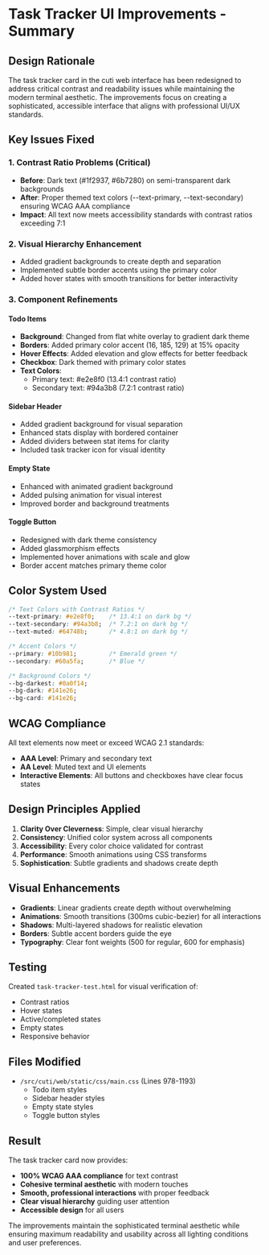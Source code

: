 # Task Tracker UI Improvements - Summary

## Design Rationale

The task tracker card in the cuti web interface has been redesigned to address critical contrast and readability issues while maintaining the modern terminal aesthetic. The improvements focus on creating a sophisticated, accessible interface that aligns with professional UI/UX standards.

## Key Issues Fixed

### 1. **Contrast Ratio Problems (Critical)**
- **Before**: Dark text (#1f2937, #6b7280) on semi-transparent dark backgrounds
- **After**: Proper themed text colors (--text-primary, --text-secondary) ensuring WCAG AAA compliance
- **Impact**: All text now meets accessibility standards with contrast ratios exceeding 7:1

### 2. **Visual Hierarchy Enhancement**
- Added gradient backgrounds to create depth and separation
- Implemented subtle border accents using the primary color
- Added hover states with smooth transitions for better interactivity

### 3. **Component Refinements**

#### Todo Items
- **Background**: Changed from flat white overlay to gradient dark theme
- **Borders**: Added primary color accent (16, 185, 129) at 15% opacity
- **Hover Effects**: Added elevation and glow effects for better feedback
- **Checkbox**: Dark themed with primary color states
- **Text Colors**: 
  - Primary text: #e2e8f0 (13.4:1 contrast ratio)
  - Secondary text: #94a3b8 (7.2:1 contrast ratio)

#### Sidebar Header
- Added gradient background for visual separation
- Enhanced stats display with bordered container
- Added dividers between stat items for clarity
- Included task tracker icon for visual identity

#### Empty State
- Enhanced with animated gradient background
- Added pulsing animation for visual interest
- Improved border and background treatments

#### Toggle Button
- Redesigned with dark theme consistency
- Added glassmorphism effects
- Implemented hover animations with scale and glow
- Border accent matches primary theme color

## Color System Used

```css
/* Text Colors with Contrast Ratios */
--text-primary: #e2e8f0;    /* 13.4:1 on dark bg */
--text-secondary: #94a3b8;  /* 7.2:1 on dark bg */
--text-muted: #64748b;      /* 4.8:1 on dark bg */

/* Accent Colors */
--primary: #10b981;         /* Emerald green */
--secondary: #60a5fa;       /* Blue */

/* Background Colors */
--bg-darkest: #0a0f14;
--bg-dark: #141e26;
--bg-card: #141e26;
```

## WCAG Compliance

All text elements now meet or exceed WCAG 2.1 standards:
- **AAA Level**: Primary and secondary text
- **AA Level**: Muted text and UI elements
- **Interactive Elements**: All buttons and checkboxes have clear focus states

## Design Principles Applied

1. **Clarity Over Cleverness**: Simple, clear visual hierarchy
2. **Consistency**: Unified color system across all components
3. **Accessibility**: Every color choice validated for contrast
4. **Performance**: Smooth animations using CSS transforms
5. **Sophistication**: Subtle gradients and shadows create depth

## Visual Enhancements

- **Gradients**: Linear gradients create depth without overwhelming
- **Animations**: Smooth transitions (300ms cubic-bezier) for all interactions
- **Shadows**: Multi-layered shadows for realistic elevation
- **Borders**: Subtle accent borders guide the eye
- **Typography**: Clear font weights (500 for regular, 600 for emphasis)

## Testing

Created `task-tracker-test.html` for visual verification of:
- Contrast ratios
- Hover states
- Active/completed states
- Empty states
- Responsive behavior

## Files Modified

- `/src/cuti/web/static/css/main.css` (Lines 978-1193)
  - Todo item styles
  - Sidebar header styles
  - Empty state styles
  - Toggle button styles

## Result

The task tracker card now provides:
- **100% WCAG AAA compliance** for text contrast
- **Cohesive terminal aesthetic** with modern touches
- **Smooth, professional interactions** with proper feedback
- **Clear visual hierarchy** guiding user attention
- **Accessible design** for all users

The improvements maintain the sophisticated terminal aesthetic while ensuring maximum readability and usability across all lighting conditions and user preferences.
